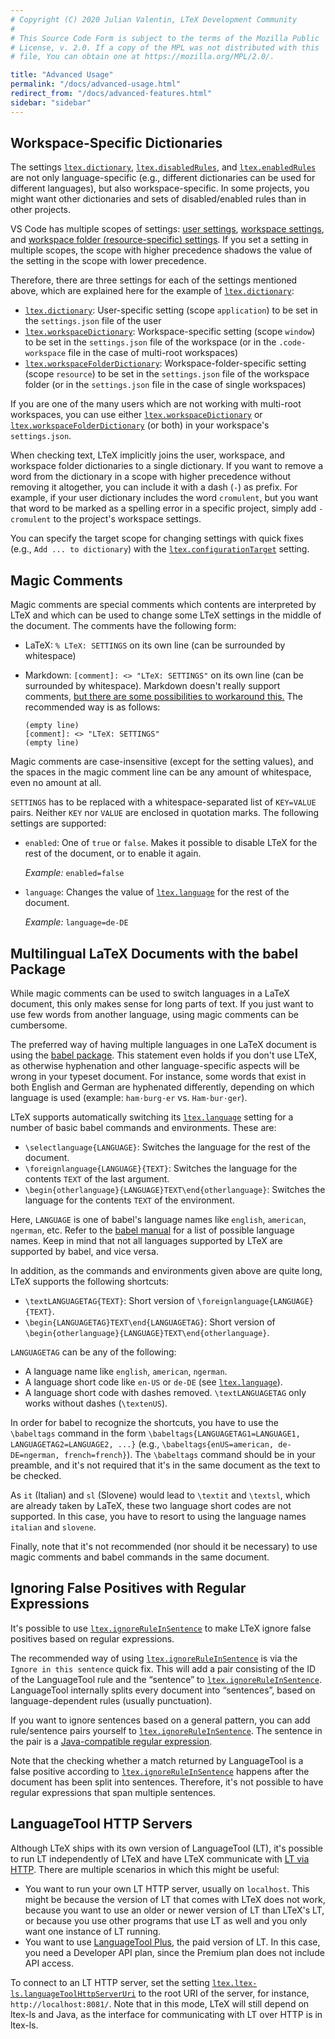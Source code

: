 ```yaml
---
# Copyright (C) 2020 Julian Valentin, LTeX Development Community
#
# This Source Code Form is subject to the terms of the Mozilla Public
# License, v. 2.0. If a copy of the MPL was not distributed with this
# file, You can obtain one at https://mozilla.org/MPL/2.0/.

title: "Advanced Usage"
permalink: "/docs/advanced-usage.html"
redirect_from: "/docs/advanced-features.html"
sidebar: "sidebar"
---
```


## Workspace-Specific Dictionaries

The settings [`ltex.dictionary`](settings.html#ltexdictionary), [`ltex.disabledRules`](settings.html#ltexdisabledrules), and [`ltex.enabledRules`](settings.html#ltexenabledrules) are not only language-specific (e.g., different dictionaries can be used for different languages), but also workspace-specific. In some projects, you might want other dictionaries and sets of disabled/enabled rules than in other projects.

VS Code has multiple scopes of settings: [user settings](https://code.visualstudio.com/docs/getstarted/settings), [workspace settings](https://code.visualstudio.com/docs/getstarted/settings), and [workspace folder (resource-specific) settings](https://code.visualstudio.com/docs/editor/multi-root-workspaces#_settings). If you set a setting in multiple scopes, the scope with higher precedence shadows the value of the setting in the scope with lower precedence.

Therefore, there are three settings for each of the settings mentioned above, which are explained here for the example of [`ltex.dictionary`](settings.html#ltexdictionary):

- [`ltex.dictionary`](settings.html#ltexdictionary): User-specific setting (scope `application`) to be set in the `settings.json` file of the user
- [`ltex.workspaceDictionary`](settings.html#ltexworkspacedictionary): Workspace-specific setting (scope `window`) to be set in the `settings.json` file of the workspace (or in the `.code-workspace` file in the case of multi-root workspaces)
- [`ltex.workspaceFolderDictionary`](settings.html#ltexworkspacefolderdictionary): Workspace-folder-specific setting (scope `resource`) to be set in the `settings.json` file of the workspace folder (or in the `settings.json` file in the case of single workspaces)

If you are one of the many users which are not working with multi-root workspaces, you can use either [`ltex.workspaceDictionary`](settings.html#ltexworkspacedictionary) or [`ltex.workspaceFolderDictionary`](settings.html#ltexworkspacefolderdictionary) (or both) in your workspace's `settings.json`.

When checking text, LTeX implicitly joins the user, workspace, and workspace folder dictionaries to a single dictionary. If you want to remove a word from the dictionary in a scope with higher precedence without removing it altogether, you can include it with a dash (`-`) as prefix. For example, if your user dictionary includes the word `cromulent`, but you want that word to be marked as a spelling error in a specific project, simply add `-cromulent` to the project's workspace settings.

You can specify the target scope for changing settings with quick fixes (e.g., `Add ... to dictionary`) with the [`ltex.configurationTarget`](settings.html#ltexconfigurationtarget) setting.

## Magic Comments

Magic comments are special comments which contents are interpreted by LTeX and which can be used to change some LTeX settings in the middle of the document. The comments have the following form:

- LaTeX: `% LTeX: SETTINGS` on its own line (can be surrounded by whitespace)
- Markdown: `[comment]: <> "LTeX: SETTINGS"` on its own line (can be surrounded by whitespace). Markdown doesn't really support comments, [but there are some possibilities to workaround this.](https://stackoverflow.com/a/32190021) The recommended way is as follows:

  ```plaintext
  (empty line)
  [comment]: <> "LTeX: SETTINGS"
  (empty line)
  ```

Magic comments are case-insensitive (except for the setting values), and the spaces in the magic comment line can be any amount of whitespace, even no amount at all.

`SETTINGS` has to be replaced with a whitespace-separated list of `KEY=VALUE` pairs. Neither `KEY` nor `VALUE` are enclosed in quotation marks. The following settings are supported:

- `enabled`: One of `true` or `false`. Makes it possible to disable LTeX for the rest of the document, or to enable it again.

  *Example:* `enabled=false`

- `language`: Changes the value of [`ltex.language`](settings.html#ltexlanguage) for the rest of the document.

  *Example:* `language=de-DE`

## Multilingual LaTeX Documents with the babel Package

While magic comments can be used to switch languages in a LaTeX document, this only makes sense for long parts of text. If you just want to use few words from another language, using magic comments can be cumbersome.

The preferred way of having multiple languages in one LaTeX document is using the [babel package](https://ctan.org/pkg/babel). This statement even holds if you don't use LTeX, as otherwise hyphenation and other language-specific aspects will be wrong in your typeset document. For instance, some words that exist in both English and German are hyphenated differently, depending on which language is used (example: `ham·​burg·​er` vs. `Ham·​bur·​ger`).

LTeX supports automatically switching its [`ltex.language`](settings.html#ltexlanguage) setting for a number of basic babel commands and environments. These are:

- `\selectlanguage{LANGUAGE}`: Switches the language for the rest of the document.
- `\foreignlanguage{LANGUAGE}{TEXT}`: Switches the language for the contents `TEXT` of the last argument.
- `\begin{otherlanguage}{LANGUAGE}TEXT\end{otherlanguage}`: Switches the language for the contents `TEXT` of the environment.

Here, `LANGUAGE` is one of babel's language names like `english`, `american`, `ngerman`, etc. Refer to the [babel manual](https://ctan.org/pkg/babel) for a list of possible language names. Keep in mind that not all languages supported by LTeX are supported by babel, and vice versa.

In addition, as the commands and environments given above are quite long, LTeX supports the following shortcuts:

- `\textLANGUAGETAG{TEXT}`: Short version of `\foreignlanguage{LANGUAGE}{TEXT}`.
- `\begin{LANGUAGETAG}TEXT\end{LANGUAGETAG}`: Short version of `\begin{otherlanguage}{LANGUAGE}TEXT\end{otherlanguage}`.

`LANGUAGETAG` can be any of the following:

- A language name like `english`, `american`, `ngerman`.
- A language short code like `en-US` or `de-DE` (see [`ltex.language`](settings.html#ltexlanguage)).
- A language short code with dashes removed. `\textLANGUAGETAG` only works without dashes (`\textenUS`).

In order for babel to recognize the shortcuts, you have to use the `\babeltags` command in the form `\babeltags{LANGUAGETAG1=LANGUAGE1, LANGUAGETAG2=LANGUAGE2, ...}` (e.g., `\babeltags{enUS=american, de-DE=ngerman, french=french}`). The `\babeltags` command should be in your preamble, and it's not required that it's in the same document as the text to be checked.

As `it` (Italian) and `sl` (Slovene) would lead to `\textit` and `\textsl`, which are already taken by LaTeX, these two language short codes are not supported. In this case, you have to resort to using the language names `italian` and `slovene`.

Finally, note that it's not recommended (nor should it be necessary) to use magic comments and babel commands in the same document.

## Ignoring False Positives with Regular Expressions

It's possible to use [`ltex.ignoreRuleInSentence`](settings.html#ltexignoreruleinsentence) to make LTeX ignore false positives based on regular expressions.

The recommended way of using [`ltex.ignoreRuleInSentence`](settings.html#ltexignoreruleinsentence) is via the `Ignore in this sentence` quick fix. This will add a pair consisting of the ID of the LanguageTool rule and the “sentence” to [`ltex.ignoreRuleInSentence`](settings.html#ltexignoreruleinsentence). LanguageTool internally splits every document into “sentences”, based on language-dependent rules (usually punctuation).

If you want to ignore sentences based on a general pattern, you can add rule/sentence pairs yourself to [`ltex.ignoreRuleInSentence`](settings.html#ltexignoreruleinsentence). The sentence in the pair is a [Java-compatible regular expression](https://docs.oracle.com/javase/8/docs/api/java/util/regex/Pattern.html).

Note that the checking whether a match returned by LanguageTool is a false positive according to [`ltex.ignoreRuleInSentence`](settings.html#ltexignoreruleinsentence) happens after the document has been split into sentences. Therefore, it's not possible to have regular expressions that span multiple sentences.

## LanguageTool HTTP Servers

Although LTeX ships with its own version of LanguageTool (LT), it's possible to run LT independently of LTeX and have LTeX communicate with [LT via HTTP](http://wiki.languagetool.org/http-server). There are multiple scenarios in which this might be useful:

- You want to run your own LT HTTP server, usually on `localhost`. This might be because the version of LT that comes with LTeX does not work, because you want to use an older or newer version of LT than LTeX's LT, or because you use other programs that use LT as well and you only want one instance of LT running.
- You want to use [LanguageTool Plus](https://languagetoolplus.com/), the paid version of LT. In this case, you need a Developer API plan, since the Premium plan does not include API access.

To connect to an LT HTTP server, set the setting [`ltex.ltex-ls.languageToolHttpServerUri`](settings.html#ltexltex-lslanguagetoolhttpserveruri) to the root URI of the server, for instance, `http://localhost:8081/`. Note that in this mode, LTeX will still depend on ltex-ls and Java, as the interface for communicating with LT over HTTP is in ltex-ls.
